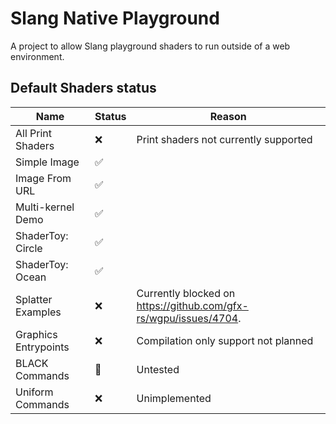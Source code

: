 # Slang Native Playground

A project to allow Slang playground shaders to run outside of a web environment. 

## Default Shaders status

| Name | Status | Reason |
|------|--------|--------|
| All Print Shaders | ❌ | Print shaders not currently supported |
| Simple Image | ✅ | |
| Image From URL | ✅ | |
| Multi-kernel Demo | ✅ | |
| ShaderToy: Circle | ✅ | |
| ShaderToy: Ocean | ✅ | |
| Splatter Examples | ❌ | Currently blocked on https://github.com/gfx-rs/wgpu/issues/4704. |
| Graphics Entrypoints | ❌ | Compilation only support not planned |
| BLACK Commands | 📐 | Untested |
| Uniform Commands | ❌ | Unimplemented |




